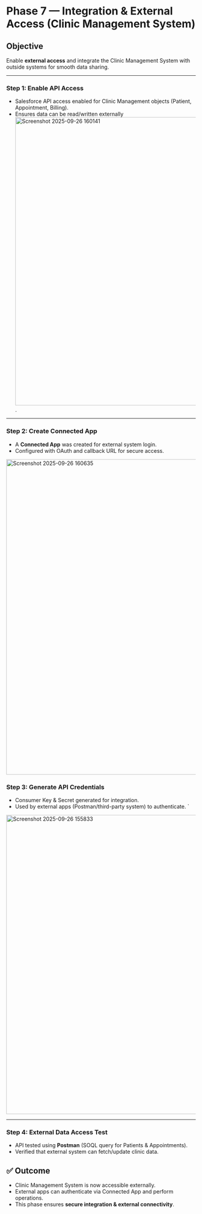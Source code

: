# Phase 7 — Integration & External Access (Clinic Management System)

## Objective

Enable **external access** and integrate the Clinic Management System with outside systems for smooth data sharing.

---

### Step 1: Enable API Access

* Salesforce API access enabled for Clinic Management objects (Patient, Appointment, Billing).
* Ensures data can be read/written externally<img width="1344" height="766" alt="Screenshot 2025-09-26 160141" src="https://github.com/user-attachments/assets/58e07a50-f5e1-49a8-8775-18aec121fad9" />
.

---

### Step 2: Create Connected App

* A **Connected App** was created for external system login.
* Configured with OAuth and callback URL for secure access.

<img width="1873" height="838" alt="Screenshot 2025-09-26 160635" src="https://github.com/user-attachments/assets/d59990d2-da9e-44d0-a956-d35e3bf341b8" />

### Step 3: Generate API Credentials

* Consumer Key & Secret generated for integration.
* Used by external apps (Postman/third-party system) to authenticate.
`
<img width="1521" height="795" alt="Screenshot 2025-09-26 155833" src="https://github.com/user-attachments/assets/f1a4830d-5874-4e83-8450-5860a9b966e4" />

---

### Step 4: External Data Access Test

* API tested using **Postman** (SOQL query for Patients & Appointments).
* Verified that external system can fetch/update clinic data.


## ✅ Outcome

* Clinic Management System is now accessible externally.
* External apps can authenticate via Connected App and perform operations.
* This phase ensures **secure integration & external connectivity**.
